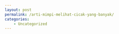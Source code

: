 ```yaml
---
layout: post
permalink: /arti-mimpi-melihat-cicak-yang-banyak/
categories:
    - Uncategorized
---
```


